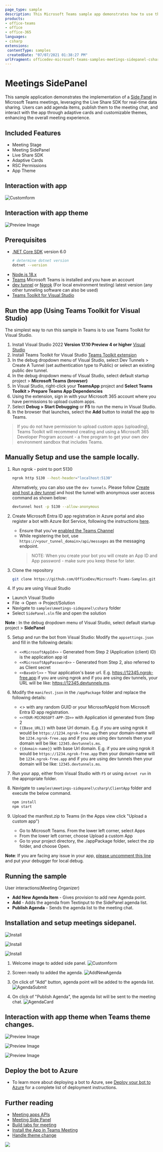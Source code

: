 ```yaml
---
page_type: sample
description: This Microsoft Teams sample app demonstrates how to use the Live Share SDK to implement a side panel that allows for real-time data sharing during meetings.
products:
- office-teams
- office
- office-365
languages:
- csharp
extensions:
 contentType: samples
 createdDate: "07/07/2021 01:38:27 PM"
urlFragment: officedev-microsoft-teams-samples-meetings-sidepanel-csharp
---
```


# Meetings SidePanel

This sample application demonstrates the implementation of a [Side Panel](https://docs.microsoft.com/en-us/microsoftteams/platform/apps-in-teams-meetings/create-apps-for-teams-meetings?view=msteams-client-js-latest&tabs=dotnet#notificationsignal-api) in Microsoft Teams meetings, leveraging the Live Share SDK for real-time data sharing. Users can add agenda items, publish them to the meeting chat, and interact with the app through adaptive cards and customizable themes, enhancing the overall meeting experience.

## Included Features
* Meeting Stage
* Meeting SidePanel
* Live Share SDK
* Adaptive Cards
* RSC Permissions
* App Theme

## Interaction with app

![Customform](SidePanel/Images/SidePanelModule.gif)

## Interaction with app theme

![Preview Image](SidePanel/Images/app-theme-sidepanel.gif)

## Prerequisites

- [.NET Core SDK](https://dotnet.microsoft.com/download) version 6.0
  ```bash
  # determine dotnet version
  dotnet --version
  ```
- [Node.js 18.x](https://nodejs.org/download/release/v18.18.2/)
- [Teams](https://teams.microsoft.com) Microsoft Teams is installed and you have an account
- [dev tunnel](https://learn.microsoft.com/en-us/azure/developer/dev-tunnels/get-started?tabs=windows) or [Ngrok](https://ngrok.com/download) (For local environment testing) latest version (any other tunneling software can also be used)
- [Teams Toolkit for Visual Studio](https://learn.microsoft.com/en-us/microsoftteams/platform/toolkit/toolkit-v4/install-teams-toolkit-vs?pivots=visual-studio-v17-7)

## Run the app (Using Teams Toolkit for Visual Studio)

The simplest way to run this sample in Teams is to use Teams Toolkit for Visual Studio.
1. Install Visual Studio 2022 **Version 17.10 Preview 4 or higher** [Visual Studio](https://visualstudio.microsoft.com/downloads/)
1. Install Teams Toolkit for Visual Studio [Teams Toolkit extension](https://learn.microsoft.com/en-us/microsoftteams/platform/toolkit/toolkit-v4/install-teams-toolkit-vs?pivots=visual-studio-v17-7)
1. In the debug dropdown menu of Visual Studio, select Dev Tunnels > Create A Tunnel (set authentication type to Public) or select an existing public dev tunnel.
1. In the debug dropdown menu of Visual Studio, select default startup project > **Microsoft Teams (browser)**
1. In Visual Studio, right-click your **TeamsApp** project and **Select Teams Toolkit > Prepare Teams App Dependencies**
1. Using the extension, sign in with your Microsoft 365 account where you have permissions to upload custom apps.
1. Select **Debug > Start Debugging** or **F5** to run the menu in Visual Studio.
1. In the browser that launches, select the **Add** button to install the app to Teams.
> If you do not have permission to upload custom apps (uploading), Teams Toolkit will recommend creating and using a Microsoft 365 Developer Program account - a free program to get your own dev environment sandbox that includes Teams.

## Manually Setup and use the sample locally.

1) Run ngrok - point to port 5130

   ```bash
   ngrok http 5130 --host-header="localhost:5130"
   ```  

   Alternatively, you can also use the `dev tunnels`. Please follow [Create and host a dev tunnel](https://learn.microsoft.com/en-us/azure/developer/dev-tunnels/get-started?tabs=windows) and host the tunnel with anonymous user access command as shown below:

   ```bash
   devtunnel host -p 5130 --allow-anonymous
   ```

2. Create Microsoft Entra ID app registration in Azure portal and also register a bot with Azure Bot Service, following the instructions [here](https://docs.microsoft.com/en-us/azure/bot-service/bot-service-quickstart-registration?view=azure-bot-service-3.0).
    - Ensure that you've [enabled the Teams Channel](https://docs.microsoft.com/en-us/azure/bot-service/channel-connect-teams?view=azure-bot-service-4.0)
    - While registering the bot, use `https://<your_tunnel_domain>/api/messages` as the messaging endpoint.
        > NOTE: When you create your bot you will create an App ID and App password - make sure you keep these for later.

3. Clone the repository
   ```bash
   git clone https://github.com/OfficeDev/Microsoft-Teams-Samples.git
   ```

4. If you are using Visual Studio
- Launch Visual Studio
- File -> Open -> Project/Solution
- Navigate to ```samples\meetings-sidepanel\csharp``` folder
- Select ```SidePanel.sln``` file and open the solution

**Note** : In the debug dropdown menu of Visual Studio, select default startup project > **SidePanel**

5. Setup and run the bot from Visual Studio: 
   Modify the `appsettings.json` and fill in the following details:
   - `<<MicrosoftAppId>>` - Generated from Step 2 (Application (client) ID) is the application app id
   - `<<MicrosoftAppPassword>>` - Generated from Step 2, also referred to as Client secret
   - `<<BaseUrl>>` - Your application's base url. E.g. https://12345.ngrok-free.app if you are using ngrok and if you are using dev tunnels, your URL will be like: https://12345.devtunnels.ms.

6. Modify the `manifest.json` in the `/appPackage` folder and replace the following details:
   - <<Manifest-id>> with any random GUID or your MicrosoftAppId from Microsoft Entra ID app registration.
   - `<<YOUR-MICROSOFT-APP-ID>>` with Application id generated from Step 2
   - `{{Base_URL}}` with base Url domain. E.g. if you are using ngrok it would be `https://1234.ngrok-free.app` then your domain-name will be `1234.ngrok-free.app` and if you are using dev tunnels then your domain will be like: `12345.devtunnels.ms`.
   - `{{domain-name}}` with base Url domain. E.g. if you are using ngrok it would be `https://1234.ngrok-free.app` then your domain-name will be `1234.ngrok-free.app` and if you are using dev tunnels then your domain will be like: `12345.devtunnels.ms`.

7. Run your app, either from Visual Studio with ```F5``` or using ```dotnet run``` in the appropriate folder.

8. Navigate to ```samples\meetings-sidepanel\csharp\ClientApp``` folder and execute the below command.

    ```bash
    npm install
    npm start
    ```
9. Upload the manifest.zip to Teams (in the Apps view click "Upload a custom app")
   - Go to Microsoft Teams. From the lower left corner, select Apps
   - From the lower left corner, choose Upload a custom App
   - Go to your project directory, the ./appPackage folder, select the zip folder, and choose Open.

**Note**: If you are facing any issue in your app, [please uncomment this line](https://github.com/OfficeDev/Microsoft-Teams-Samples/blob/main/samples/meetings-sidepanel/csharp/SidePanel/AdapterWithErrorHandler.cs#L26) and put your debugger for local debug.

## Running the sample
User interactions(Meeting Organizer)
- **Add New Agenda Item** - Gives provision to add new Agenda point.
- **Add** - Adds the agenda from Textinput to the SidePanel agenda list.
- **Publish Agenda** - Sends the agenda list to the meeting chat.

## Installation and setup meetings sidepanel.
![Install](SidePanel/Images/1.Install.png)

![Install](SidePanel/Images/2.AddToMeeting.png)

![Install](SidePanel/Images/3.ConfigureTab.png)

1. Welcome image to added side panel.
![Customform](SidePanel/Images/4.Sidepanel.png)

2. Screen ready to added the agenda.
![AddNewAgenda](SidePanel/Images/5.PushedAgenda.png)

3. On click of "Add" button, agenda point will be added to the agenda list.
![AgendaSubmit](SidePanel/Images/6.PublishAgenda.png)

4. On click of "Publish Agenda", the agenda list will be sent to the meeting chat.
![AgendaCard](SidePanel/Images/7.PublishAgendaChat.png)

## Interaction with app theme when Teams theme changes.

![Preview Image](SidePanel/Images/8.DarkTheme.png)

![Preview Image](SidePanel/Images/4.Sidepanel.png)

![Preview Image](SidePanel/Images/9.ContrastTheme.png)

## Deploy the bot to Azure

-  To learn more about deploying a bot to Azure, see [Deploy your bot to Azure](https://aka.ms/azuredeployment) for a complete list of deployment instructions.

## Further reading

- [Meeting apps APIs](https://learn.microsoft.com/en-us/microsoftteams/platform/apps-in-teams-meetings/meeting-apps-apis?tabs=dotnet)
- [Meeting Side Panel](https://learn.microsoft.com/en-us/microsoftteams/platform/sbs-meetings-sidepanel?tabs=vs)
- [Build tabs for meeting](https://learn.microsoft.com/microsoftteams/platform/apps-in-teams-meetings/build-tabs-for-meeting?tabs=desktop)
- [Install the App in Teams Meeting](https://docs.microsoft.com/en-us/microsoftteams/platform/apps-in-teams-meetings/teams-apps-in-meetings?view=msteams-client-js-latest#meeting-lifecycle-scenarios)
- [Handle theme change](https://learn.microsoft.com/en-us/microsoftteams/platform/tabs/how-to/access-teams-context?tabs=Json-v2%2Cteamsjs-v2%2Cdefault#handle-theme-change)


<img src="https://pnptelemetry.azurewebsites.net/microsoft-teams-samples/samples/meetings-sidepanel-csharp" />